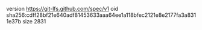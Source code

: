 version https://git-lfs.github.com/spec/v1
oid sha256:cdff28bf21e640adf81453633aaa64ee1a118bfec2121e8e2177fa3a8311e37b
size 2831
